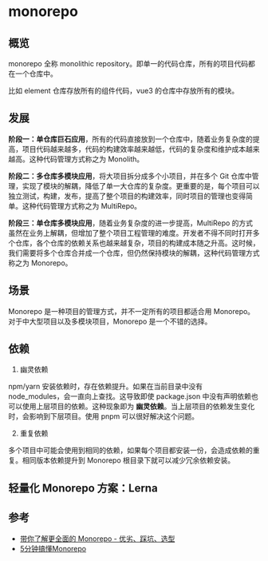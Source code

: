 # monorepo

## 概览

monorepo 全称 monolithic repository。即单一的代码仓库，所有的项目代码都在一个仓库中。

比如 element 仓库存放所有的组件代码，vue3 的仓库中存放所有的模块。

## 发展

**阶段一：单仓库巨石应用**，所有的代码直接放到一个仓库中，随着业务复杂度的提高，项目代码越来越多，代码的构建效率越来越低，代码的复杂度和维护成本越来越高。这种代码管理方式称之为 Monolith。

**阶段二：多仓库多模块应用**，将大项目拆分成多个小项目，并在多个 Git 仓库中管理，实现了模块的解耦，降低了单一大仓库的复杂度。更重要的是，每个项目可以独立测试，构建，发布，提高了整个项目的构建效率，同时项目的管理也变得简单。这种代码管理方式称之为 MultiRepo。

**阶段三：单仓库多模块应用**，随着业务复杂度的进一步提高，MultiRepo 的方式虽然在业务上解耦，但增加了整个项目工程管理的难度。开发者不得不同时打开多个仓库，各个仓库的依赖关系也越来越复杂，项目的构建成本随之升高。这时候，我们需要将多个仓库合并成一个仓库，但仍然保持模块的解耦，这种代码管理方式称之为 Monorepo。

## 场景

Monorepo 是一种项目的管理方式，并不一定所有的项目都适合用 Monorepo。对于中大型项目以及多模块项目，Monorepo 是一个不错的选择。

## 依赖

1. 幽灵依赖

npm/yarn 安装依赖时，存在依赖提升。如果在当前目录中没有 node_modules，会一直向上查找。这导致即使 package.json 中没有声明依赖也可以使用上层项目的依赖。这种现象即为 **幽灵依赖**。当上层项目的依赖发生变化时，会影响到下层项目。使用 pnpm 可以很好解决这个问题。

2. 重复依赖

多个项目中可能会使用到相同的依赖，如果每个项目都安装一份，会造成依赖的重复。相同版本依赖提升到 Monorepo 根目录下就可以减少冗余依赖安装。

## 轻量化 Monorepo 方案：Lerna

## 参考

- [带你了解更全面的 Monorepo - 优劣、踩坑、选型](https://www.modb.pro/db/626876)
- [5分钟搞懂Monorepo](https://www.jianshu.com/p/c10d0b8c5581)
